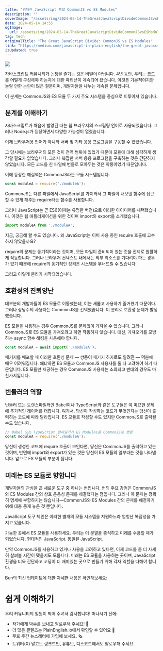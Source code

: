 ```yaml
---
title: "위대한 JavaScript 분할 CommonJS vs ES Modules"
description: ""
coverImage: "/assets/img/2024-05-14-TheGreatJavaScriptDivideCommonJSvsESModules_0.png"
date: 2024-05-14 14:55
ogImage: 
  url: /assets/img/2024-05-14-TheGreatJavaScriptDivideCommonJSvsESModules_0.png
tag: Tech
originalTitle: "The Great JavaScript Divide: CommonJS vs ES Modules"
link: "https://medium.com/javascript-in-plain-english/the-great-javascript-divide-commonjs-vs-es-modules-6a6e0aa91286"
isUpdated: true
---
```





<img src="/assets/img/2024-05-14-TheGreatJavaScriptDivideCommonJSvsESModules_0.png" />

자바스크립트 커뮤니티가 논쟁을 즐기는 것은 비밀이 아닙니다. 4년 동안, 우리는 코드를 어떻게 구성해야 하는지에 대한 파티션이 계속되어 왔습니다. 이것은 기본적이지만 놀랄 만한 논란이 많은 질문이며, 개발자들을 나누는 계속된 문제입니다.

이 분계는 CommonJS와 ES 모듈 두 가지 주요 시스템을 중심으로 이루어져 있습니다.

## 분계를 이해하기



자바스크립트가 처음에 발명된 때는 웹 브라우저의 스크립팅 언어로 사용되었습니다. 그러나 Node.js가 등장하면서 다양한 가능성이 열렸습니다.

이제 브라우저용 언어가 아니라 서버 및 기타 응용 프로그램을 구동할 수 있었습니다.

그 당시에는 브라우저의 모든 것이 전역 범위에 있었기 때문에 모듈에 대해 심각하게 생각할 필요가 없었습니다. 그러나 복잡한 서버 응용 프로그램을 구축하는 것은 간단하지 않았습니다. 모든 코드를 한 파일에 번들로 모아두는 것은 악몽이었기 때문입니다.

이에 등장한 해결책은 CommonJS라는 모듈 시스템입니다.



```js
const moduleA = require('./moduleA');
```

CommonJS는 다른 파일에서 JavaScript를 가져와서 그 파일이 내보낸 함수에 접근할 수 있게 해주는 require라는 함수를 사용합니다.

그러나 JavaScript는 곧 ES6(이제는 유명한 버전)으로 이러한 아이디어를 채택했습니다. 이것은 웹 애플리케이션을 위한 것이며 import와 export를 소개했습니다.

```js
import moduleA from './moduleA';
```



지금, 궁금해 할 수도 있습니다. 왜 JavaScript는 이미 사용 중인 require 호출에 고수하지 않았을까요?

require의 문제는 동기적이라는 것이며, 모든 파일이 준비되어 있는 것을 전제로 원활하게 작동합니다. 그러나 브라우저 컨텍스트 내에서는 외부 리소스를 기다려야 하는 경우가 있기 때문에 require의 동기적인 성격은 시스템을 무너뜨릴 수 있습니다.

그리고 이렇게 분리가 시작되었습니다.

## 호환성의 진퇴양난



대부분의 개발자들이 ES 모듈로 이동했는데, 이는 새롭고 사용하기 즐거웠기 때문이다. 그러나 상당수의 사용자는 CommonJS를 선택했습니다. 이 분리로 호환성 문제가 발생했습니다.

ES 모듈을 사용하는 경우 CommonJS를 문제없이 가져올 수 있습니다. 그러나 CommonJS로 ES 모듈을 가져오려고 하면 작동하지 않습니다. 대신, 가져오기를 모방하는 async 함수 해킹을 사용해야 합니다.

```js
const moduleA = await import('./moduleA');
```

패키지를 배포할 때 이러한 호환성 문제 — 쌍둥이 패키지 하자로도 알려진 — 덕분에 매우 어려워집니다. 왜냐하면 ES 모듈과 CommonJS 사용자를 둘 다 고려해야 하기 때문입니다. ES 모듈만 제공하는 경우 CommonJS 사용자는 소외되고 반대의 경우도 마찬가지입니다.



## 번들러의 역할

번들러 또는 트랜스파일러인 Babel이나 TypeScript와 같은 도구들은 이 미묘한 문제에 추가적인 레이어를 더합니다. 여기서, 당신이 작성하는 코드가 무엇인지는 당신이 출력하는 코드에 따라 달라집니다. ES 모듈로 작성할 수도 있지만 CommonJS로 출력될 수도 있습니다.

```js
// Babel 또는 TypeScript 컴파일러가 ES Modules을 CommonJS로 변환
const moduleA = require('./moduleA');
```

당신이 생성한 코드에 require 호출이 보인다면, 당신은 CommonJS를 출력하고 있는 것이며, 반면에 import와 export가 있는 것은 당신이 ES 모듈의 일부라는 것을 나타냅니다. 앞으로 ES 모듈의 부분이 됩니다.



## 미래는 ES 모듈로 향합니다

개발자들의 관심을 끈 새로운 도구 중 하나는 번입니다. 번의 주요 강점은 CommonJS와 ES Modules 간의 상호 운용성 문제를 해결했다는 점입니다. 그러나 이 문제는 정확히 명세에 부합하지는 않습니다—CommonJS와 ES Modules 간의 문제를 해결하기 위해 대충 뭉개 놓은 것 뿐입니다.

JavaScript 도구 체인은 이러한 별개의 모듈 시스템을 지원하느라 엄청난 복잡성을 가지고 있습니다.

가능한 곳에서 ES 모듈을 사용하세요. 우리는 이 분열을 종식하고 미래를 수용할 때가 되었습니다. 현대적인 JavaScript. 통일된 JavaScript.



만약 CommonJS를 사용하고 있거나 사용을 고려하고 있다면, 이제 코드를 좀 더 자세히 살펴볼 시간이 됐을지도 모릅니다. 미래는 ES 모듈을 사용하는 곳이며, JavaScript 환경을 더욱 간단하고 코딩이 더 재미있는 곳으로 만들기 위해 각자 역할을 다해야 합니다.

Bun의 최신 업데이트에 대한 자세한 내용은 확인해보세요:

# 쉽게 이해하기

우리 커뮤니티의 일원이 되어 주셔서 감사합니다! 떠나시기 전에:



- 작가에게 박수를 보내고 팔로우해 주세요! 👏
- 더 많은 콘텐츠는 PlainEnglish.io에서 확인할 수 있어요 🚀
- 무료 주간 뉴스레터에 가입해 보세요. 🗞️
- 트위터(X) 말고도 링크드인, 유튜브, 디스코드에서도 팔로우해 주세요.